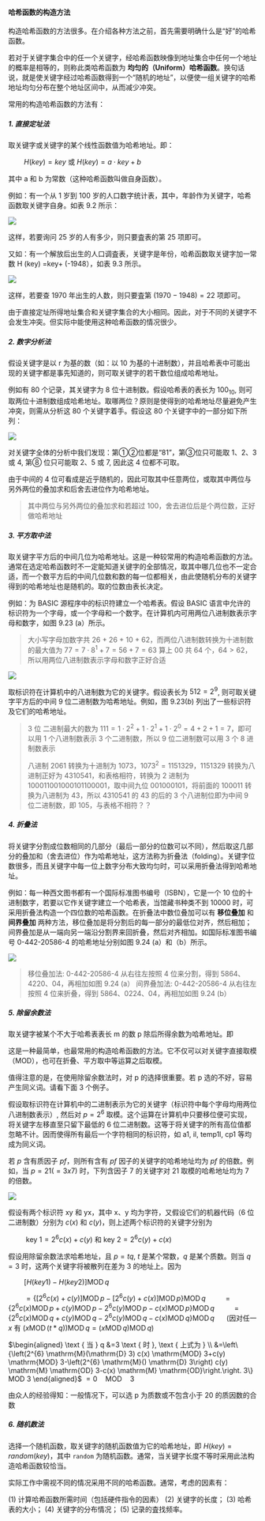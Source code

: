 
#### 哈希函数的构造方法

构造哈希函数的方法很多。在介绍各种方法之前，首先需要明确什么是“好”的哈希函数。

若对于关键字集合中的任一个关键字，经哈希函数映像到地址集合中任何一个地址的概率是相等的，则称此类哈希函数为 **均匀的（Uniform）哈希函数**。换句话说，就是使关键字经过哈希函数得到一个“随机的地址”，以便使一组关键字的哈希地址均匀分布在整个地址区间中，从而减少冲突。

常用的构造哈希函数的方法有：

##### 1. 直接定址法

取关键字或关键字的某个线性函数值为哈希地址。即：

$\qquad H(key) = key$ 或 $H(key) = a \cdot key + b$

其中 a 和 b 为常数（这种哈希函数叫做自身函数）。

例如：有一个从 1 岁到 100 岁的人口数字统计表，其中，年龄作为关键字，哈希函数取关键字自身。如表 9.2 所示：

![](https://gitee.com/mayundaze/img_bed/raw/master/20200728155706.png)

这样，若要询问 25 岁的人有多少，则只要査表的第 25 项即可。

又如：有一个解放后出生的人口调査表，关键字是年份，哈希函数取关键字加一常数 H (key) =key+ (-1948），如表 9.3 所示。

![](https://gitee.com/mayundaze/img_bed/raw/master/20200728155757.png)

这样，若要查 1970 年出生的人数，则只要査第 $(1970 - 1948) = 22$ 项即可。

由于直接定址所得地址集合和关键字集合的大小相同。因此，对于不同的关键字不会发生冲突。但实际中能使用这种哈希函数的情况很少。

##### 2. 数字分析法

假设关键字是以 r 为基的数（如：以 10 为基的十进制数），并且哈希表中可能出现的关键字都是事先知道的，则可取关键字的若干数位组成哈希地址。

例如有 80 个记录，其关键字为 8 位十进制数。假设哈希表的表长为 $100_{10}$, 则可取两位十进制数组成哈希地址。取哪两位？原则是使得到的哈希地址尽量避免产生冲突，则需从分析这 80 个关键字着手。假设这 80 个关键字中的一部分如下所列：

![](https://gitee.com/mayundaze/img_bed/raw/master/20200728160026.png)

对关键字全体的分析中我们发现：第①②位都是“81”，第③位只可能取 1、2、3 或 4, 第⑧ 位只可能取 2、5 或 7, 因此这 4 位都不可取。

由于中间的 4 位可看成是近乎随机的，因此可取其中任意两位，或取其中两位与另外两位的叠加求和后舍去进位作为哈希地址。

> 其中两位与另外两位的叠加求和若超过 100，舍去进位后是个两位数，正好做哈希地址

##### 3. 平方取中法

取关键字平方后的中间几位为哈希地址。这是一种较常用的构造哈希函数的方法。通常在选定哈希函数时不一定能知道关键字的全部情况，取其中哪几位也不一定合适，而一个数平方后的中间几位数和数的每一位都相关，由此使随机分布的关键字得到的哈希地址也是随机的。取的位数由表长决定。

例如：为 BASIC 源程序中的标识符建立一个哈希表。假设 BASIC 语言中允许的标识符为一个字母，或一个字母和一个数字。在计算机内可用两位八进制数表示字母和数字，如图 9.23 (a）所示。

> 大小写字母加数字共 26 + 26 + 10 + 62，而两位八进制数转换为十进制数的最大值为 $77 = 7 \cdot 8^1 + 7 = 56 + 7 = 63$ 算上 $00$ 共 64 个，$64 > 62$，所以用两位八进制数表示字母和数字正好合适

![](https://gitee.com/mayundaze/img_bed/raw/master/20200728160641.png)

取标识符在计算机中的八进制数为它的关键字。假设表长为 $512 = 2^9$, 则可取关键字平方后的中间 9 位二进制数为哈希地址。例如，图 $9.23 (b)$ 列出了一些标识符及它们的哈希地址。

> 3 位 二进制最大的数为 $111 = 1 \cdot 2^2 + 1 \cdot 2^1 + 1 \cdot 2^0 = 4 + 2 + 1 = 7$，即可以用 1 个八进制数表示 3 个二进制数，所以 9 位二进制数可以用 3 个 8 进制数表示
>
> 八进制 2061 转换为十进制为 1073，$1073^2 = 1151329$，$1151329$ 转换为八进制正好为 $4310541$，和表格相符，转换为 2 进制为 $100011 001000101 100001$，取中间九位 $001000101$，将前面的 $100011$ 转换为八进制为 $43$，所以 $4310541$ 的 $43$ 的后的 3 个八进制位即为中间 9 位二进制数，即 105，与表格不相符？？

##### 4. 折叠法

将关键字分割成位数相同的几部分（最后一部分的位数可以不同），然后取这几部分的叠加和（舍去进位）作为哈希地址，这方法称为折叠法（folding）。关键字位数很多，而且关键字中每一位上数字分布大致均匀时，可以采用折叠法得到哈希地址。

例如：每一种西文图书都有一个国际标准图书编号（ISBN），它是一个 10 位的十进制数字，若要以它作关键字建立一个哈希表，当馆藏书种类不到 10000 时，可采用折叠法构造一个四位数的哈希函数。在折叠法中数位叠加可以有 **移位叠加** 和 **间界叠加** 两种方法，移位叠加是将分割后的每一部分的最低位对齐，然后相加；间界叠加是从一端向另一端沿分割界来回折叠，然后对齐相加。如国际标准图书编号 0-442-20586-4 的哈希地址分别如图 9.24 (a）和（b）所示。

![](https://gitee.com/mayundaze/img_bed/raw/master/20200728175232.png)

> 移位叠加法: 0-442-20586-4 从右往左按照 4 位来分割，得到 5864、4220、04，再相加如图 9.24 (a）
> 间界叠加法: 0-442-20586-4 从右往左按照 4 位来折叠，得到 5864、0224、04，再相加如图 9.24 (b）

##### 5. 除留余数法

取关键字被某个不大于哈希表表长 m 的数 p 除后所得余数为哈希地址。即

这是一种最简单，也最常用的构造哈希函数的方法。它不仅可以对关键字直接取模（MOD），也可在折叠、平方取中等运算之后取模。

值得注意的是，在使用除留余数法时，对 p 的选择很重要。若 p 选的不好，容易产生同义词。请看下面 3 个例子。

假设取标识符在计算机中的二进制表示为它的关键字（标识符中每个字母均用两位八进制数表示）, 然后对 $p=2^{6}$ 取模。这个运算在计算机中只要移位便可实现，将关键字左移直至只留下最低的 6 位二进制数。这等于将关键字的所有高位值都忽略不计。因而使得所有最后一个字符相同的标识符，如 a1, il, temp1l, cp1 等均成为同义词。

若 $p$ 含有质因子 $pf$，则所有含有 $pf$ 因子的关键字的哈希地址均为 $pf$ 的倍数。例如，当 $p=21 (= 3 x 7)$ 时，下列含因子 $7$ 的关键字对 $21$ 取模的哈希地址均为 $7$ 的倍数。

![](https://gitee.com/mayundaze/img_bed/raw/master/20200728181816.png)

假设有两个标识符 xy 和 yx，其中 x、y 均为字符，又假设它们的机器代码（6 位二进制数）分别为 $c(x)$ 和 $c(y)$，则上述两个标识符的关键字分别为

$\qquad$ key $1=2^{6} c(x)+c(y)$ 和 key $2=2^{6} c(y)+c(x)$

假设用除留余数法求哈希地址，且 $p = tq$, $t$ 是某个常数，$q$ 是某个质数。则当 $q = 3$ 时，这两个关键字将被散列在差为 3 的地址上。因为

$\qquad [H(k e y 1)-H(k e y 2)] \operatorname{MOD} q$

$\qquad =\left\{\left[2^{6} c(x)+c(y)\right] \operatorname{MOD} p-\left[2^{6} c(y)+c(x)\right] \operatorname{MOD} p\right\} \operatorname{MOD} q$
$\qquad =\left\{2^{6} c(x) \operatorname{MOD} p+c(y) \operatorname{MOD} p-2^{6} c(y) \operatorname{MOD} p-c(x) \operatorname{MOD} p\right\} \operatorname{MOD} q$
$\qquad =\left\{2^{6} c(x) \operatorname{MOD} q+c(y) \operatorname{MOD} q-2^{6} c(y) \operatorname{MOD} q-c(x) \operatorname{MOD} q\right\} \operatorname{MOD} q$
$\quad \text { (因对任一 } x \text { 有 }(x \operatorname{MOD}(t * q)) \operatorname{MOD} q=(x \operatorname{MOD} q) \operatorname{MOD} q)$

$\begin{aligned} \text { 当 } q &=3 \text { 时 }, \text { 上式为 } \\ &=\left\{\left(2^{6} \mathrm{M}(\mathrm{D} 3) c(x) \mathrm{MOD} 3+c(y) \mathrm{MOD} 3-\left(2^{6} \mathrm{M}() \mathrm{D} 3\right) c(y) \mathrm{M} \mathrm{OD} 3-c(x) \mathrm{M} \mathrm{OD}\right.\right.
3\} MOD 3 \end{aligned}$
$=0 \quad \mathrm{MOD} \quad 3$

由众人的经验得知：一般情况下，可以选 p 为质数或不包含小于 20 的质因数的合数

##### 6. 随机数法

选择一个随机函数，取关键字的随机函数值为它的哈希地址，即 $H(key) = random(key)$，其中 `random` 为随机函数。通常，当关键字长度不等时采用此法构造哈希函数较恰当。

实际工作中需视不同的情况采用不同的哈希函数。通常，考虑的因素有：

(1) 计算哈希函数所需时间（包括硬件指令的因素）
(2) 关键字的长度；
(3) 哈希表的大小；
(4) 关键字的分布情况；
(5) 记录的査找频率。